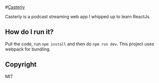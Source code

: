 #[Casterly](podcast.veldhousen.ninja)


Casterly is a podcast streaming web app I whipped up to learn ReactJs.


## How do I run it?


Pull the code, run `npm install` and then do `npm run dev`. This project uses webpack for bundling.


## Copyright

MIT

